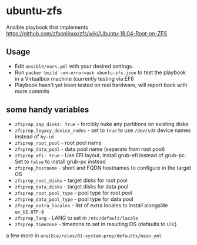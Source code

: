 # ubuntu-zfs
Ansible playbook that implements https://github.com/zfsonlinux/zfs/wiki/Ubuntu-18.04-Root-on-ZFS

## Usage
- Edit `ansible/vars.yml` with your desired settings.
- Run `packer build -on-error=ask ubuntu-zfs.json` to test the playbook in a Virtualbox machine (currently testing via EFI)
- Playbook hasn't yet been tested on real hardware, will report back with more commits

## some handy variables
- `zfsprep_zap_disks: true` - forcibly nuke any partitions on existing disks
- `zfsprep_legacy_device_nodes` - set to `true` to use `/dev/sdX` device names instead of `by-id`
- `zfsprep_root_pool` - root pool name
- `zfsprep_data_pool` - data pool name (separate from root pool)
- `zfsprep_efi: true` - Use EFI layout, install grub-efi instead of grub-pc. Set to `false` to install grub-pc instead
- `zfsprep_hostname` - short and FQDN hostnames to configure in the target OS
- `zfsprep_root_disks` - target disks for root pool
- `zfsprep_data_disks` - target disks for data pool
- `zfsprep_root_pool_type` - pool type for root pool
- `zfsprep_data_pool_type` - pool type for data pool
- `zfsprep_extra_locales` - list of extra locales to install alongside `en_US.UTF-8`
- `zfsprep_lang` - LANG to set in `/etc/default/locale`
- `zfsprep_timezone` - timezone to set in resulting OS (defaults to `UTC`)

a few more in `ansible/roles/01-system-prep/defaults/main.yml`
